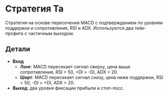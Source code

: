 # Стратегия Ta

Стратегия на основе пересечения MACD с подтверждением по уровням поддержки и сопротивления, RSI и ADX. Используются два тейк-профита с частичным выходом.

## Детали

- **Вход**
  - **Лонг**: MACD пересекает сигнал сверху, цена выше сопротивления, RSI > 50, +DI > -DI, ADX > 20.
  - **Шорт**: MACD пересекает сигнал снизу, цена ниже поддержки, RSI < 50, -DI > +DI, ADX > 20.
- **Выход**: два уровня фиксации прибыли и стоп-лосс.

